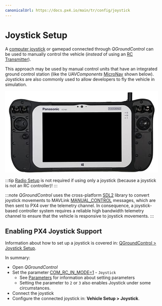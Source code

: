 ```yaml
---
canonicalUrl: https://docs.px4.io/main/tr/config/joystick
---
```


# Joystick Setup

A [computer joystick](https://en.wikipedia.org/wiki/Joystick) or gamepad connected through *QGroundControl* can be used to manually control the vehicle (*instead* of using an [RC Transmitter](../config/radio.md)).

This approach may be used by manual control units that have an integrated ground control station (like the *UAVComponents* [MicroNav](https://uxvtechnologies.com/ground-control-stations/micronav/) shown below). Joysticks are also commonly used to allow developers to fly the vehicle in simulation.

![Joystick MicroNav](../../assets/peripherals/joystick/micronav.jpg)

:::tip
[Radio Setup](../config/radio.md) is not required if using only a joystick (because a joystick is not an RC controller)!
:::

:::note
*QGroundControl* uses the cross-platform [SDL2](http://www.libsdl.org/index.php) library to convert joystick movements to MAVLink [MANUAL_CONTROL](https://mavlink.io/en/messages/common.html#MANUAL_CONTROL) messages, which are then sent to PX4 over the telemetry channel. In consequence, a joystick-based controller system requires a reliable high bandwidth telemetry channel to ensure that the vehicle is responsive to joystick movements.
:::

## Enabling PX4 Joystick Support

Information about how to set up a joystick is covered in: [QGroundControl > Joystick Setup](https://docs.qgroundcontrol.com/master/en/SetupView/Joystick.html).

In summary:
* Open *QGroundControl*
* Set the parameter [COM_RC_IN_MODE=1](../advanced_config/parameter_reference.md#COM_RC_IN_MODE) - `Joystick`
  - See [Parameters](https://docs.qgroundcontrol.com/master/en/SetupView/Parameters.html) for information about setting parameters
  - Setting the parameter to `2` or `3` also enables Joystick under some circumstances.
* Connect the joystick
* Configure the connected joystick in: **Vehicle Setup > Joystick**.
